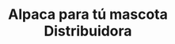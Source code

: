 ---
title: "Alpaca para tú mascota Distribuidora"
url: /san-juan/alpaca-para-tu-mascota-distribuidora/
shop: Tiere
---